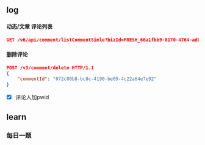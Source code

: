 ## log

#### 动态/文章 评论列表

```json
GET /v6/api/comment/listCommentSimle?bizId=FRESH_66a1fbb9-8170-4764-ad82-edcff7e6016e&timeValue=0&limits=20&oick=fcdbf128 HTTP/1.1

```

#### 删除评论

```json
POST /v3/comment/delete HTTP/1.1
{
	"commentId": "072c80b8-bc8c-4190-be09-4c22a64e7e92"
}
```



- [x] 评论人加pwid

## learn

### 每日一题



